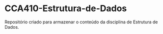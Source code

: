# CCA410-Estrutura-de-Dados
Repositório criado para armazenar o conteúdo da disciplina de Estrutura de Dados.
